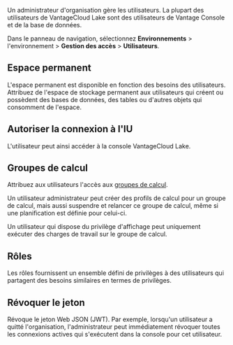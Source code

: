 Un administrateur d'organisation gère les utilisateurs. La plupart des utilisateurs de VantageCloud Lake sont des utilisateurs de Vantage Console et de la base de données.

Dans le panneau de navigation, sélectionnez **Environnements** \> l'environnement \> **Gestion des accès** \> **Utilisateurs**.

Espace permanent
----------------

L'espace permanent est disponible en fonction des besoins des utilisateurs. Attribuez de l'espace de stockage permanent aux utilisateurs qui créent ou possèdent des bases de données, des tables ou d'autres objets qui consomment de l'espace.

Autoriser la connexion à l'IU
-----------------------------

L'utilisateur peut ainsi accéder à la console VantageCloud Lake.

Groupes de calcul
-----------------

Attribuez aux utilisateurs l'accès aux [groupes de calcul](mqu1640280532737.md).

Un utilisateur administrateur peut créer des profils de calcul pour un groupe de calcul, mais aussi suspendre et relancer ce groupe de calcul, même si une planification est définie pour celui-ci.

Un utilisateur qui dispose du privilège d'affichage peut uniquement exécuter des charges de travail sur le groupe de calcul.

Rôles
-----

Les rôles fournissent un ensemble défini de privilèges à des utilisateurs qui partagent des besoins similaires en termes de privilèges.

Révoquer le jeton
-----------------

Révoque le jeton Web JSON (JWT). Par exemple, lorsqu'un utilisateur a quitté l'organisation, l'administrateur peut immédiatement révoquer toutes les connexions actives qui s'exécutent dans la console pour cet utilisateur.
